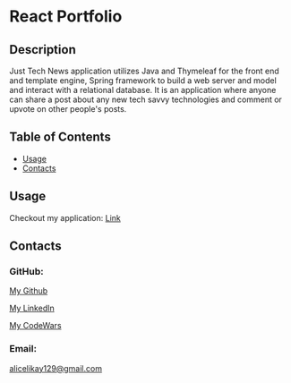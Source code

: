 # React Portfolio

## Description
Just Tech News application utilizes Java and Thymeleaf for the front end and template engine, Spring framework to build a web server and model and interact with a relational database. It is an application where anyone can share a post about any new tech savvy technologies and comment or upvote on other people's posts.

## Table of Contents
* [Usage](#usage)
* [Contacts](#contacts)

## Usage
Checkout my application: [Link](https://tech-news-ali-java-api.herokuapp.com/)

## Contacts
### GitHub:
[My Github](https://github.com/AliCelikay)

[My LinkedIn](https://www.linkedin.com/in/alicelikay/)

[My CodeWars](https://www.codewars.com/users/AliCelikay129)
### Email:
alicelikay129@gmail.com
